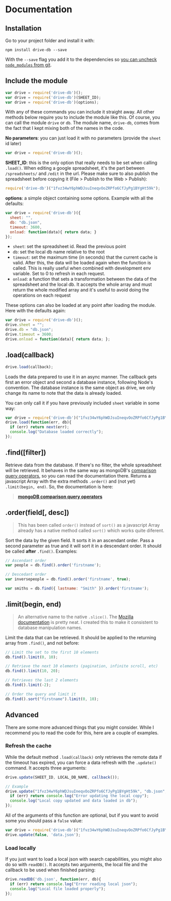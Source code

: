 # Documentation



## Installation

Go to your project folder and install it with:

    npm install drive-db --save

With the `--save` flag you add it to the dependencies so [you can uncheck `node_modules` from git](http://stackoverflow.com/a/19416403/938236).



## Include the module

```js
var drive = require('drive-db')();
var drive = require('drive-db')(SHEET_ID);
var drive = require('drive-db')(options);
```

With any of these commands you can include it straight away. All other methods below require you to include the module like this. Of course, you can call the module `drive` or `db`. The module name, `drive-db`, comes from the fact that I kept mixing both of the names in the code.

**No parameters**: you can just load it with no parameters (provide the `sheet` id later)

```js
var drive = require('drive-db')();
```

**SHEET_ID**: this is the only option that really needs to be set when calling `.load()`. When editing a google spreadsheet, it's the part between `/spreadsheets/` and `/edit` in the url. Please make sure to also publish the spreadsheet before copying it (File > Publish to the Web > Publish):

```js
require('drive-db')("1fvz34wY6phWDJsuIneqvOoZRPfo6CfJyPg1BYgHt59k");
```

**options**: a simple object containing some options. Example with all the defaults:

```js
var drive = require('drive-db')({
  sheet: "",
  db: "db.json",
  timeout: 3600,
  onload: function(data){ return data; }
});
```

- `sheet`: set the spreadsheet id. Read the previous point
- `db`: set the local db name relative to the root
- `timeout`: set the maximum time (in seconds) that the current cache is valid. After this, the data will be loaded again when the function is called. This is really useful when combined with development env variable. Set to 0 to refresh in each request.
- `onload`: a function that sets a transformation between the data of the spreadsheet and the local db. It accepts the whole array and must return the whole modified array and it's useful to avoid doing the operations on each request

These options can also be loaded at any point after loading the module. Here with the defaults again:

```js
var drive = require('drive-db')();
drive.sheet = "";
drive.db = "db.json";
drive.timeout = 3600;
drive.onload = function(data){ return data; };
```


## .load(callback)

```js
drive.load(callback);
```

Loads the data prepared to use it in an async manner. The callback gets first an error object and second a database instance, following Node's convention. The database instance is the same object as drive, we only change its name to note that the data is already loaded.

You can only call it if you have previously included `sheet` variable in some way:

```js
var drive = require('drive-db')("1fvz34wY6phWDJsuIneqvOoZRPfo6CfJyPg1BYgHt59k");
drive.load(function(err, db){
  if (err) return next(err);
  console.log("Database loaded correctly");
});
```



## .find([filter])

Retrieve data from the database. If there's no filter, the whole spreadsheet will be retrieved. It behaves in the same way as mongoDB's [comparison query operators](http://docs.mongodb.org/manual/reference/operator/query-comparison/), so you can read the documentation there. Returns a javascript Array with the extra methods `.order()` and (not yet) `.limit(begin, end)`. So, the documentation is here:

> **[mongoDB comparison query operators](http://docs.mongodb.org/manual/reference/operator/query-comparison/)**


## .order(field[, desc])

> This has been called `order()` instead of `sort()` as a javascript Array already has a native method called `sort()` which works quite diferent.

Sort the data by the given field. It sorts it in an ascendant order. Pass a second parameter as true and it will sort it in a descendant order. It should be called **after** `.find()`. Examples:

```js
// Ascendant order
var people = db.find().order('firstname');

// Descedant order
var inversepeople = db.find().order('firstname', true);

var smiths = db.find({ lastname: "Smith" }).order('firstname');
```


## .limit(begin, end)

> An alternative name to the native `.slice()`. The [Mozilla documentation](https://developer.mozilla.org/en/docs/Web/JavaScript/Reference/Global_Objects/Array/slice) is pretty neat. I created this to make it consistent to database manipulation names.

Limit the data that can be retrieved. It should be applied to the returning array from `.find()`, and not before:

```js
// Limit the set to the first 10 elements
db.find().limit(0, 10);

// Retrieve the next 10 elements (pagination, infinite scroll, etc)
db.find().limit(10, 20);

// Retrieves the last 2 elements
db.find().limit(-2);

// Order the query and limit it
db.find().sort("firstname").limit(0, 10);
```


## Advanced

There are some more advanced things that you might consider. While I recommend you to read the code for this, here are a couple of examples.

### Refresh the cache

While the default method `.load(callback)` only retrieves the remote data if the timeout has expired, you can force a data refresh with the `.update()` command. It accepts three arguments:

```js
drive.update(SHEET_ID, LOCAL_DB_NAME, callback());

// Example
drive.update("1fvz34wY6phWDJsuIneqvOoZRPfo6CfJyPg1BYgHt59k", "db.json", function(err, db){
  if (err) return console.log("Error updating the local copy");
  console.log("Local copy updated and data loaded in db");
});
```

All of the arguments of this function are optional, but if you want to avoid some you should pass a `false` value:

```js
var drive = require('drive-db')("1fvz34wY6phWDJsuIneqvOoZRPfo6CfJyPg1BYgHt59k");
drive.update(false, 'data.json');
```

### Load locally

If you just want to load a local json with search capabilities, you might also do so with `readDB()`. It accepts two arguments, the local file and the callback to be used when finished parsing:

```js
drive.readDB('db.json', function(err, db){
  if (err) return console.log("Error reading local json");
  console.log("Local file loaded properly");
});
```
